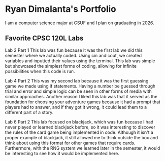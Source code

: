 
# Ryan Dimalanta's Portfolio

I am a computer science major at CSUF and I plan on graduating in 2026.

## Favorite CPSC 120L Labs

Lab 2 Part 1
This lab was fun because it was the first lab we did this semester where we actually coded. Using cin and cout, we created variables and inputted their values using the terminal. This lab was simple but showcased the simplest forms of coding, allowing for infinite possibilities when this code is run. 

Lab 4 Part 2
This was my second lab because it was the first guessing game we made using if statements. Having a number be guessed through trial and error and simple logic can be seen in other forms of media with similar approaches. Another reason I liked this lab was that it served as the foundation for choosing your adventure games because it had a prompt that players had to answer, and if they got it wrong, it could lead them to a different part of a story.

Lab 6 Part 2
This lab focused on blackjack, which was fun because I had never played or learned blackjack before, so it was interesting to discover the rules of the card game being implemented in code. Although it isn't a proper example of blackjack, it still allowed me to think outside the box and think about using this format for other games that require cards. Furthermore, with the RNG system we learned later in the semester, it would be interesting to see how it would be implemented here.